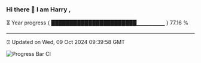 ### Hi there 👋 I am Harry , 

⏳ Year progress { ███████████████████████▁▁▁▁▁▁▁ } 77.16 %

---

⏰ Updated on Wed, 09 Oct 2024 09:39:58 GMT

![Progress Bar CI](https://github.com/duykhang68/duykhang68/workflows/Progress%20Bar%20CI/badge.svg)
